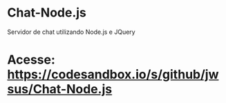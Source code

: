 # Chat-Node.js
Servidor de chat utilizando Node.js e JQuery

# Acesse: https://codesandbox.io/s/github/jwsus/Chat-Node.js
